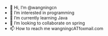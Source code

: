 - 👋 Hi, I’m @wangningcn
- 👀 I’m interested in programming
- 🌱 I’m currently learning Java
- 💞️ I’m looking to collaborate on spring
- 📫 How to reach me wangningcATfoxmail.com

<!---
wangningcn/wangningcn is a ✨ special ✨ repository because its `README.md` (this file) appears on your GitHub profile.
You can click the Preview link to take a look at your changes.
--->
